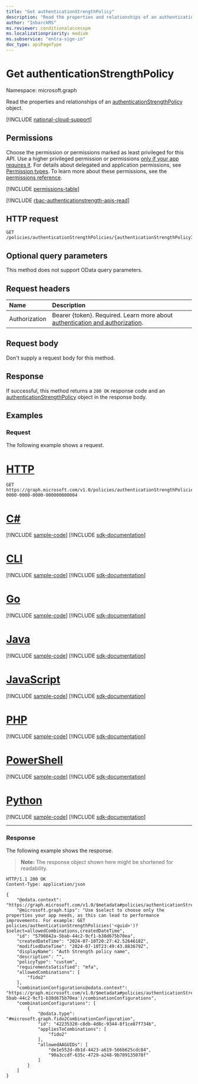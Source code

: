 ```yaml
---
title: "Get authenticationStrengthPolicy"
description: "Read the properties and relationships of an authenticationStrengthPolicy object."
author: "InbarckMS"
ms.reviewer: conditionalaccesspm
ms.localizationpriority: medium
ms.subservice: "entra-sign-in"
doc_type: apiPageType
---
```


# Get authenticationStrengthPolicy
Namespace: microsoft.graph

Read the properties and relationships of an [authenticationStrengthPolicy](../resources/authenticationstrengthpolicy.md) object.

[!INCLUDE [national-cloud-support](../../includes/all-clouds.md)]

## Permissions
Choose the permission or permissions marked as least privileged for this API. Use a higher privileged permission or permissions [only if your app requires it](/graph/permissions-overview#best-practices-for-using-microsoft-graph-permissions). For details about delegated and application permissions, see [Permission types](/graph/permissions-overview#permission-types). To learn more about these permissions, see the [permissions reference](/graph/permissions-reference).

<!-- { "blockType": "permissions", "name": "authenticationstrengthpolicy_get" } -->
[!INCLUDE [permissions-table](../includes/permissions/authenticationstrengthpolicy-get-permissions.md)]

[!INCLUDE [rbac-authenticationstrength-apis-read](../includes/rbac-for-apis/rbac-authenticationstrength-apis-read.md)]

## HTTP request

<!-- {
  "blockType": "ignored"
}
-->
``` http
GET /policies/authenticationStrengthPolicies/{authenticationStrengthPolicyId}
```

## Optional query parameters
This method does not support OData query parameters.

## Request headers
|Name|Description|
|:---|:---|
|Authorization|Bearer {token}. Required. Learn more about [authentication and authorization](/graph/auth/auth-concepts).|

## Request body
Don't supply a request body for this method.

## Response

If successful, this method returns a `200 OK` response code and an [authenticationStrengthPolicy](../resources/authenticationstrengthpolicy.md) object in the response body.

## Examples

### Request
The following example shows a request.

# [HTTP](#tab/http)
<!-- {
  "blockType": "request",
  "name": "get_authenticationstrengthpolicy"
}
-->
``` http
GET https://graph.microsoft.com/v1.0/policies/authenticationStrengthPolicies/00000000-0000-0000-0000-000000000004
```

# [C#](#tab/csharp)
[!INCLUDE [sample-code](../includes/snippets/csharp/get-authenticationstrengthpolicy-csharp-snippets.md)]
[!INCLUDE [sdk-documentation](../includes/snippets/snippets-sdk-documentation-link.md)]

# [CLI](#tab/cli)
[!INCLUDE [sample-code](../includes/snippets/cli/get-authenticationstrengthpolicy-cli-snippets.md)]
[!INCLUDE [sdk-documentation](../includes/snippets/snippets-sdk-documentation-link.md)]

# [Go](#tab/go)
[!INCLUDE [sample-code](../includes/snippets/go/get-authenticationstrengthpolicy-go-snippets.md)]
[!INCLUDE [sdk-documentation](../includes/snippets/snippets-sdk-documentation-link.md)]

# [Java](#tab/java)
[!INCLUDE [sample-code](../includes/snippets/java/get-authenticationstrengthpolicy-java-snippets.md)]
[!INCLUDE [sdk-documentation](../includes/snippets/snippets-sdk-documentation-link.md)]

# [JavaScript](#tab/javascript)
[!INCLUDE [sample-code](../includes/snippets/javascript/get-authenticationstrengthpolicy-javascript-snippets.md)]
[!INCLUDE [sdk-documentation](../includes/snippets/snippets-sdk-documentation-link.md)]

# [PHP](#tab/php)
[!INCLUDE [sample-code](../includes/snippets/php/get-authenticationstrengthpolicy-php-snippets.md)]
[!INCLUDE [sdk-documentation](../includes/snippets/snippets-sdk-documentation-link.md)]

# [PowerShell](#tab/powershell)
[!INCLUDE [sample-code](../includes/snippets/powershell/get-authenticationstrengthpolicy-powershell-snippets.md)]
[!INCLUDE [sdk-documentation](../includes/snippets/snippets-sdk-documentation-link.md)]

# [Python](#tab/python)
[!INCLUDE [sample-code](../includes/snippets/python/get-authenticationstrengthpolicy-python-snippets.md)]
[!INCLUDE [sdk-documentation](../includes/snippets/snippets-sdk-documentation-link.md)]

---

### Response
The following example shows the response.
>**Note:** The response object shown here might be shortened for readability.

<!-- {
  "blockType": "response",
  "truncated": true,
  "@odata.type": "microsoft.graph.authenticationStrengthPolicy"
}
-->
``` http
HTTP/1.1 200 OK
Content-Type: application/json

{
    "@odata.context": "https://graph.microsoft.com/v1.0/$metadata#policies/authenticationStrengthPolicies/$entity",
    "@microsoft.graph.tips": "Use $select to choose only the properties your app needs, as this can lead to performance improvements. For example: GET policies/authenticationStrengthPolicies('<guid>')?$select=allowedCombinations,createdDateTime",
    "id": "5790842a-5bab-44c2-9cf1-b38d675b70ea",
    "createdDateTime": "2024-07-10T20:27:42.5264618Z",
    "modifiedDateTime": "2024-07-10T23:49:43.883679Z",
    "displayName": "Auth Strength policy name",
    "description": "",
    "policyType": "custom",
    "requirementsSatisfied": "mfa",
    "allowedCombinations": [
        "fido2"
    ],
    "combinationConfigurations@odata.context": "https://graph.microsoft.com/v1.0/$metadata#policies/authenticationStrengthPolicies('5790842a-5bab-44c2-9cf1-b38d675b70ea')/combinationConfigurations",
    "combinationConfigurations": [
        {
            "@odata.type": "#microsoft.graph.fido2CombinationConfiguration",
            "id": "42235320-c8db-4d8c-9344-8f1ce87f734b",
            "appliesToCombinations": [
                "fido2"
            ],
            "allowedAAGUIDs": [
                "de1e552d-db1d-4423-a619-566b625cdc84",
                "90a3ccdf-635c-4729-a248-9b709135078f"
            ]
        }
    ]
}
```


